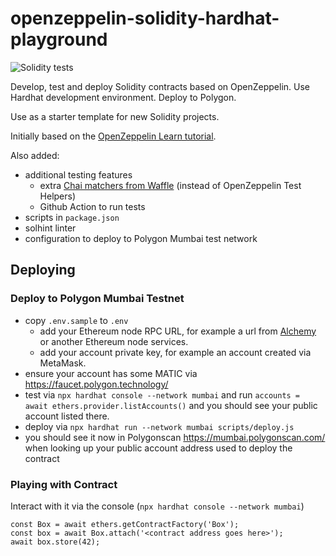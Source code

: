 # openzeppelin-solidity-hardhat-playground

![Solidity tests](https://github.com/briangershon/openzeppelin-solidity-hardhat-playground/actions/workflows/continuous-integration.yaml/badge.svg)

Develop, test and deploy Solidity contracts based on OpenZeppelin. Use Hardhat development environment. Deploy to Polygon.

Use as a starter template for new Solidity projects.

Initially based on the [OpenZeppelin Learn tutorial](https://docs.openzeppelin.com/learn/).

Also added:

- additional testing features
  - extra [Chai matchers from Waffle](https://ethereum-waffle.readthedocs.io/en/latest/matchers.html) (instead of OpenZeppelin Test Helpers)
  - Github Action to run tests
- scripts in `package.json`
- solhint linter
- configuration to deploy to Polygon Mumbai test network

## Deploying

### Deploy to Polygon Mumbai Testnet

- copy `.env.sample` to `.env`
  - add your Ethereum node RPC URL, for example a url from [Alchemy](https://www.alchemy.com/) or another Ethereum node services.
  - add your account private key, for example an account created via MetaMask.
- ensure your account has some MATIC via <https://faucet.polygon.technology/>
- test via `npx hardhat console --network mumbai` and run `accounts = await ethers.provider.listAccounts()` and you should see your public account listed there.
- deploy via `npx hardhat run --network mumbai scripts/deploy.js`
- you should see it now in Polygonscan <https://mumbai.polygonscan.com/> when looking up your public account address used to deploy the contract

### Playing with Contract

Interact with it via the console (`npx hardhat console --network mumbai`)

```
const Box = await ethers.getContractFactory('Box');
const box = await Box.attach('<contract address goes here>');
await box.store(42);
```
